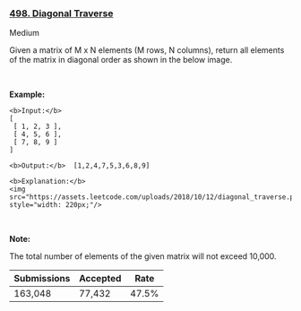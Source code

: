 ### [498. Diagonal Traverse](https://leetcode.com/problems/diagonal-traverse/)

Medium

Given a matrix of M x N elements (M rows, N columns), return all elements of the matrix in diagonal order as shown in the below image.

 

__Example:__

```
<b>Input:</b>
[
 [ 1, 2, 3 ],
 [ 4, 5, 6 ],
 [ 7, 8, 9 ]
]

<b>Output:</b>  [1,2,4,7,5,3,6,8,9]

<b>Explanation:</b>
<img src="https://assets.leetcode.com/uploads/2018/10/12/diagonal_traverse.png" style="width: 220px;"/>
```

 

__Note:__

The total number of elements of the given matrix will not exceed 10,000.

| Submissions    | Accepted     | Rate   |
| -------------- | ------------ | ------ |
| 163,048 | 77,432 | 47.5% |